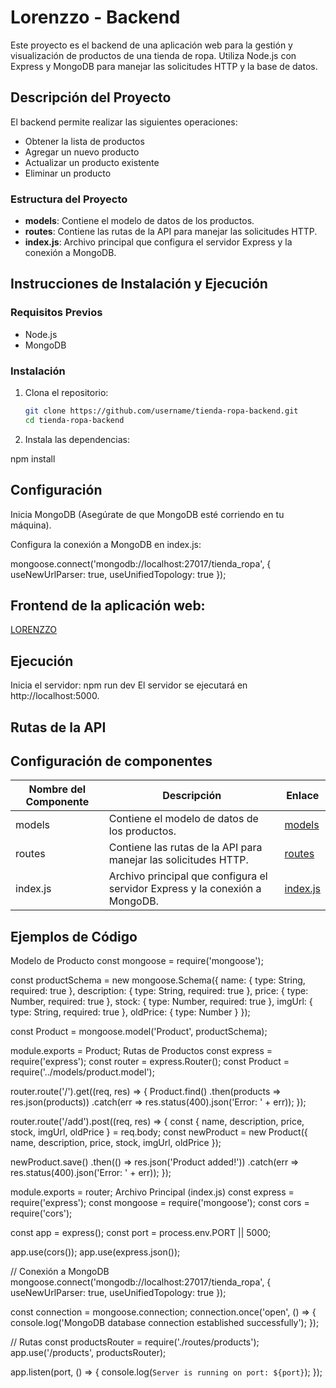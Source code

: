 # Lorenzzo - Backend

Este proyecto es el backend de una aplicación web para la gestión y visualización de productos de una tienda de ropa. Utiliza Node.js con Express y MongoDB para manejar las solicitudes HTTP y la base de datos.

## Descripción del Proyecto

El backend permite realizar las siguientes operaciones:
- Obtener la lista de productos
- Agregar un nuevo producto
- Actualizar un producto existente
- Eliminar un producto

### Estructura del Proyecto

- **models**: Contiene el modelo de datos de los productos.
- **routes**: Contiene las rutas de la API para manejar las solicitudes HTTP.
- **index.js**: Archivo principal que configura el servidor Express y la conexión a MongoDB.

## Instrucciones de Instalación y Ejecución

### Requisitos Previos

- Node.js
- MongoDB

### Instalación

1. Clona el repositorio:
   ```bash
   git clone https://github.com/username/tienda-ropa-backend.git
   cd tienda-ropa-backend
2. Instala las dependencias:

npm install

## Configuración
Inicia MongoDB (Asegúrate de que MongoDB esté corriendo en tu máquina).

Configura la conexión a MongoDB en index.js:


mongoose.connect('mongodb://localhost:27017/tienda_ropa', {
  useNewUrlParser: true,
  useUnifiedTopology: true
});

## Frontend de la aplicación web:
  [LORENZZO](https://github.com/OScorpion20/Lorenzzo.git)

## Ejecución
Inicia el servidor:
npm run dev
El servidor se ejecutará en http://localhost:5000.

## Rutas de la API
    
## Configuración de componentes
| Nombre del Componente | Descripción | Enlace |
|-----------------------|-------------|--------|
| models           | Contiene el modelo de datos de los productos. | [models](./models) |
| routes            | Contiene las rutas de la API para manejar las solicitudes HTTP. | [routes](./routes) |
| index.js             | Archivo principal que configura el servidor Express y la conexión a MongoDB. | [index.js](./index.js) |

## Ejemplos de Código
Modelo de Producto
const mongoose = require('mongoose');

const productSchema = new mongoose.Schema({
  name: { type: String, required: true },
  description: { type: String, required: true },
  price: { type: Number, required: true },
  stock: { type: Number, required: true },
  imgUrl: { type: String, required: true },
  oldPrice: { type: Number }
});

const Product = mongoose.model('Product', productSchema);

module.exports = Product;
Rutas de Productos
const express = require('express');
const router = express.Router();
const Product = require('../models/product.model');

router.route('/').get((req, res) => {
  Product.find()
    .then(products => res.json(products))
    .catch(err => res.status(400).json('Error: ' + err));
});

router.route('/add').post((req, res) => {
  const { name, description, price, stock, imgUrl, oldPrice } = req.body;
  const newProduct = new Product({ name, description, price, stock, imgUrl, oldPrice });

  newProduct.save()
    .then(() => res.json('Product added!'))
    .catch(err => res.status(400).json('Error: ' + err));
});

module.exports = router;
Archivo Principal (index.js)
const express = require('express');
const mongoose = require('mongoose');
const cors = require('cors');

const app = express();
const port = process.env.PORT || 5000;

app.use(cors());
app.use(express.json());

// Conexión a MongoDB
mongoose.connect('mongodb://localhost:27017/tienda_ropa', {
  useNewUrlParser: true,
  useUnifiedTopology: true
});

const connection = mongoose.connection;
connection.once('open', () => {
  console.log('MongoDB database connection established successfully');
});

// Rutas
const productsRouter = require('./routes/products');
app.use('/products', productsRouter);

app.listen(port, () => {
  console.log(`Server is running on port: ${port}`);
});

